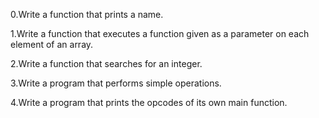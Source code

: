 0.Write a function that prints a name.

1.Write a function that executes a function given as a parameter on each element of an array.

2.Write a function that searches for an integer.

3.Write a program that performs simple operations.

4.Write a program that prints the opcodes of its own main function.
